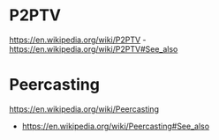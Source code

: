 # P2PTV
https://en.wikipedia.org/wiki/P2PTV
-https://en.wikipedia.org/wiki/P2PTV#See_also

# Peercasting
https://en.wikipedia.org/wiki/Peercasting
- https://en.wikipedia.org/wiki/Peercasting#See_also
